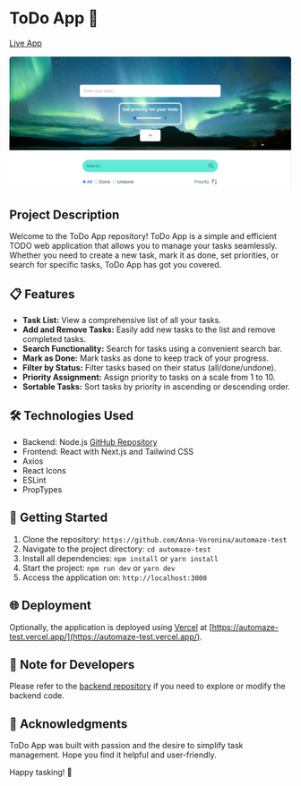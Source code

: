 # ToDo App 🚀

[Live App](https://automaze-test.vercel.app/)

![TaskMaster](./public/todoapp.png)

## Project Description

Welcome to the ToDo App repository! ToDo App is a simple and efficient TODO web application that allows you to manage your tasks seamlessly. Whether you need to create a new task, mark it as done, set priorities, or search for specific tasks, ToDo App has got you covered.

## 📋 Features

- **Task List:** View a comprehensive list of all your tasks.
- **Add and Remove Tasks:** Easily add new tasks to the list and remove completed tasks.
- **Search Functionality:** Search for tasks using a convenient search bar.
- **Mark as Done:** Mark tasks as done to keep track of your progress.
- **Filter by Status:** Filter tasks based on their status (all/done/undone).
- **Priority Assignment:** Assign priority to tasks on a scale from 1 to 10.
- **Sortable Tasks:** Sort tasks by priority in ascending or descending order.

## 🛠️ Technologies Used

- Backend: Node.js [GitHub Repository](https://github.com/Anna-Voronina/automaze-test-backend)
- Frontend: React with Next.js and Tailwind CSS
- Axios
- React Icons
- ESLint
- PropTypes

## 🚀 Getting Started

1. Clone the repository: `https://github.com/Anna-Voronina/automaze-test`
2. Navigate to the project directory: `cd automaze-test`
3. Install all dependencies: `npm install` or `yarn install`
4. Start the project: `npm run dev` or `yarn dev`
5. Access the application on: `http://localhost:3000`

## 🌐 Deployment

Optionally, the application is deployed using [Vercel](https://vercel.com/) at [https://automaze-test.vercel.app/](https://automaze-test.vercel.app/).

## 📝 Note for Developers

Please refer to the [backend repository](https://github.com/Anna-Voronina/automaze-test-backend) if you need to explore or modify the backend code.

## 🙌 Acknowledgments

ToDo App was built with passion and the desire to simplify task management. Hope you find it helpful and user-friendly.

Happy tasking! 🚀
